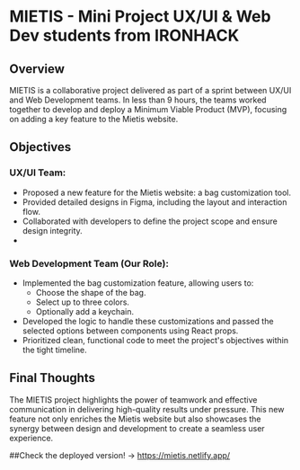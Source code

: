 # MIETIS - Mini Project UX/UI & Web Dev students from IRONHACK

## Overview
MIETIS is a collaborative project delivered as part of a sprint between UX/UI and Web Development teams. In less than 9 hours, the teams worked together to develop and deploy a Minimum Viable Product (MVP), focusing on adding a key feature to the Mietis website.

## Objectives

### UX/UI Team:
- Proposed a new feature for the Mietis website: a bag customization tool.
- Provided detailed designs in Figma, including the layout and interaction flow.
- Collaborated with developers to define the project scope and ensure design integrity.
- 
### Web Development Team (Our Role):
- Implemented the bag customization feature, allowing users to:
  - Choose the shape of the bag.
  - Select up to three colors.
  - Optionally add a keychain.
- Developed the logic to handle these customizations and passed the selected options between components using React props.
- Prioritized clean, functional code to meet the project's objectives within the tight timeline.
 
## Final Thoughts
The MIETIS project highlights the power of teamwork and effective communication in delivering high-quality results under pressure. This new feature not only enriches the Mietis website but also showcases the synergy between design and development to create a seamless user experience.

##Check the deployed version! -> https://mietis.netlify.app/
